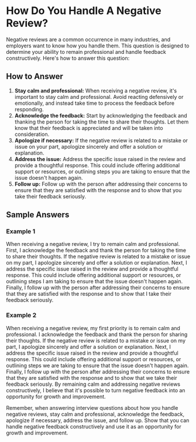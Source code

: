 How Do You Handle A Negative Review?
=========================================================

Negative reviews are a common occurrence in many industries, and employers want to know how you handle them. This question is designed to determine your ability to remain professional and handle feedback constructively. Here's how to answer this question:

How to Answer
-------------

1. **Stay calm and professional:** When receiving a negative review, it's important to stay calm and professional. Avoid reacting defensively or emotionally, and instead take time to process the feedback before responding.
2. **Acknowledge the feedback:** Start by acknowledging the feedback and thanking the person for taking the time to share their thoughts. Let them know that their feedback is appreciated and will be taken into consideration.
3. **Apologize if necessary:** If the negative review is related to a mistake or issue on your part, apologize sincerely and offer a solution or explanation.
4. **Address the issue:** Address the specific issue raised in the review and provide a thoughtful response. This could include offering additional support or resources, or outlining steps you are taking to ensure that the issue doesn't happen again.
5. **Follow up:** Follow up with the person after addressing their concerns to ensure that they are satisfied with the response and to show that you take their feedback seriously.

Sample Answers
--------------

### Example 1

When receiving a negative review, I try to remain calm and professional. First, I acknowledge the feedback and thank the person for taking the time to share their thoughts. If the negative review is related to a mistake or issue on my part, I apologize sincerely and offer a solution or explanation. Next, I address the specific issue raised in the review and provide a thoughtful response. This could include offering additional support or resources, or outlining steps I am taking to ensure that the issue doesn't happen again. Finally, I follow up with the person after addressing their concerns to ensure that they are satisfied with the response and to show that I take their feedback seriously.

### Example 2

When receiving a negative review, my first priority is to remain calm and professional. I acknowledge the feedback and thank the person for sharing their thoughts. If the negative review is related to a mistake or issue on my part, I apologize sincerely and offer a solution or explanation. Next, I address the specific issue raised in the review and provide a thoughtful response. This could include offering additional support or resources, or outlining steps we are taking to ensure that the issue doesn't happen again. Finally, I follow up with the person after addressing their concerns to ensure that they are satisfied with the response and to show that we take their feedback seriously. By remaining calm and addressing negative reviews constructively, I believe that it's possible to turn negative feedback into an opportunity for growth and improvement.

Remember, when answering interview questions about how you handle negative reviews, stay calm and professional, acknowledge the feedback, apologize if necessary, address the issue, and follow up. Show that you can handle negative feedback constructively and use it as an opportunity for growth and improvement.
